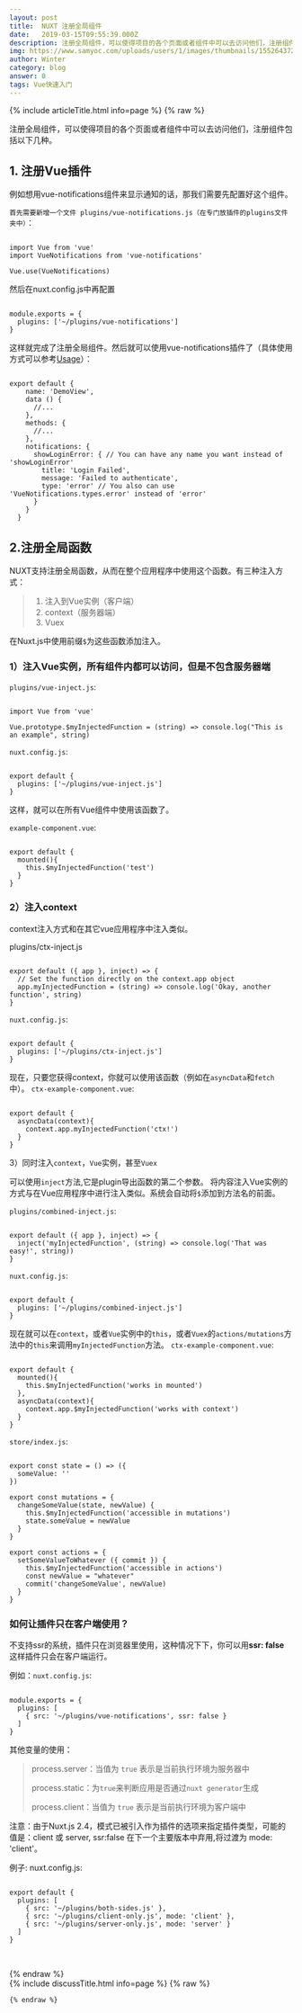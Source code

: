 ```yaml
---
layout: post
title:  NUXT 注册全局组件
date:   2019-03-15T09:55:39.000Z
description: 注册全局组件，可以使得项目的各个页面或者组件中可以去访问他们，注册组件包括以下几种。1. 注册Vue插件例如想用vue-notifications组件来显示通知...
img: https://www.samyoc.com/uploads/users/1/images/thumbnails/1552643729214.jpg
author: Winter
category: blog
answer: 0
tags: Vue快速入门
---
```

<div class="article-root">
  <div class="article">
    {% include articleTitle.html info=page %}
    {% raw %}
    <div class="article-content"><p>注册全局组件，可以使得项目的各个页面或者组件中可以去访问他们，注册组件包括以下几种。</p>

<h2>1. 注册Vue插件</h2>

<p>例如想用vue-notifications组件来显示通知的话，那我们需要先配置好这个组件。</p>

<p><code>首先需要新增一个文件&nbsp;plugins/vue-notifications.js（在专门放插件的plugins文件夹中）</code>：</p>

<pre>
<code>
import Vue from &#39;vue&#39;
import VueNotifications from &#39;vue-notifications&#39;

Vue.use(VueNotifications)
</code></pre>

<p>然后在nuxt.config.js中再配置</p>

<pre>
<code>
module.exports = {
  plugins: [&#39;~/plugins/vue-notifications&#39;]
}
</code></pre>

<p>这样就完成了注册全局组件。然后就可以使用vue-notifications插件了（具体使用方式可以参考<a href="https://se-panfilov.github.io/vue-notifications/docs/html/usage.html" target="_blank">Usage</a>）：</p>

<pre>
<code>
export default {
    name: &#39;DemoView&#39;,
    data () {
      //...
    },
    methods: {
      //...
    },
    notifications: {
      showLoginError: { // You can have any name you want instead of &#39;showLoginError&#39;
        title: &#39;Login Failed&#39;,
        message: &#39;Failed to authenticate&#39;,
        type: &#39;error&#39; // You also can use &#39;VueNotifications.types.error&#39; instead of &#39;error&#39;
      }
    }
  }
</code></pre>

<h2>2.注册全局函数</h2>

<p>NUXT支持注册全局函数，从而在整个应用程序中使用这个函数。有三种注入方式：</p>

<blockquote>
<ol>
	<li>注入到Vue实例（客户端）</li>
	<li>context（服务器端）</li>
	<li>Vuex</li>
</ol>
</blockquote>

<p>在Nuxt.js中使用前缀<code>$</code>为这些函数添加注入。</p>

<h3>1）注入Vue实例，所有组件内都可以访问，但是<strong>不包含服务器端</strong></h3>

<p><code>plugins/vue-inject.js</code>:</p>

<pre>
<code>
import Vue from &#39;vue&#39;

Vue.prototype.$myInjectedFunction = (string) =&gt; console.log(&quot;This is an example&quot;, string)
</code></pre>

<p><code>nuxt.config.js</code>:</p>

<pre>
<code>
export default {
  plugins: [&#39;~/plugins/vue-inject.js&#39;]
}
</code></pre>

<p>这样，就可以在所有Vue组件中使用该函数了。</p>

<p><code>example-component.vue</code>:</p>

<pre>
<code>
export default {
  mounted(){
    this.$myInjectedFunction(&#39;test&#39;)
  }
}
</code></pre>

<h3>2）注入context</h3>

<p>context注入方式和在其它vue应用程序中注入类似。</p>

<p>plugins/ctx-inject.js</p>

<pre>
<code>
export default ({ app }, inject) =&gt; {
  // Set the function directly on the context.app object
  app.myInjectedFunction = (string) =&gt; console.log(&#39;Okay, another function&#39;, string)
}
</code></pre>

<p><code>nuxt.config.js</code>:</p>

<pre>
<code>
export default {
  plugins: [&#39;~/plugins/ctx-inject.js&#39;]
}
</code></pre>

<p>现在，只要您获得context，你就可以使用该函数（例如在<code>asyncData</code>和<code>fetch</code>中）。&nbsp;<code>ctx-example-component.vue</code>:</p>

<pre>
<code>
export default {
  asyncData(context){
    context.app.myInjectedFunction(&#39;ctx!&#39;)
  }
}
</code></pre>

<p>3）同时注入<code>context</code>，<code>Vue</code>实例，甚至<code>Vuex</code></p>

<p>可以使用<code>inject</code>方法,它是plugin导出函数的第二个参数。 将内容注入Vue实例的方式与在Vue应用程序中进行注入类似。系统会自动将<code>$</code>添加到方法名的前面。</p>

<p><code>plugins/combined-inject.js</code>:</p>

<pre>
<code>
export default ({ app }, inject) =&gt; {
  inject(&#39;myInjectedFunction&#39;, (string) =&gt; console.log(&#39;That was easy!&#39;, string))
}
</code></pre>

<p><code>nuxt.config.js</code>:</p>

<pre>
<code>
export default {
  plugins: [&#39;~/plugins/combined-inject.js&#39;]
}
</code></pre>

<p>现在就可以在<code>context</code>，或者<code>Vue</code>实例中的<code>this</code>，或者<code>Vuex</code>的<code>actions/mutations</code>方法中的<code>this</code>来调用<code>myInjectedFunction</code>方法。&nbsp;<code>ctx-example-component.vue</code>:</p>

<pre>
<code>
export default {
  mounted(){
    this.$myInjectedFunction(&#39;works in mounted&#39;)
  },
  asyncData(context){
    context.app.$myInjectedFunction(&#39;works with context&#39;)
  }
}
</code></pre>

<p><code>store/index.js</code>:</p>

<pre>
<code>
export const state = () =&gt; ({
  someValue: &#39;&#39;
})

export const mutations = {
  changeSomeValue(state, newValue) {
    this.$myInjectedFunction(&#39;accessible in mutations&#39;)
    state.someValue = newValue
  }
}

export const actions = {
  setSomeValueToWhatever ({ commit }) {
    this.$myInjectedFunction(&#39;accessible in actions&#39;)
    const newValue = &quot;whatever&quot;
    commit(&#39;changeSomeValue&#39;, newValue)
  }
}
</code></pre>

<h3>如何让插件只在客户端使用？</h3>

<p>不支持ssr的系统，插件只在浏览器里使用，这种情况下下，你可以用<strong>ssr: false </strong>这样插件只会在客户端运行。</p>

<p>例如：<code>nuxt.config.js</code>:</p>

<pre>
<code>
module.exports = {
  plugins: [
    { src: &#39;~/plugins/vue-notifications&#39;, ssr: false }
  ]
}
</code></pre>

<p>其他变量的使用：</p>

<blockquote>
<p>process.server：当值为&nbsp;<code>true</code>&nbsp;表示是当前执行环境为服务器中</p>

<p>process.static：为<code>true</code>来判断应用是否通过<code>nuxt generator</code>生成</p>

<p>process.client：当值为&nbsp;<code>true</code>&nbsp;表示是当前执行环境为客户端中</p>
</blockquote>

<p>注意：由于Nuxt.js 2.4，模式已被引入作为插件的选项来指定插件类型，可能的值是：client 或 server, ssr:false 在下一个主要版本中弃用,将过渡为 mode: &#39;client&#39;。</p>

<p>例子:&nbsp;nuxt.config.js:</p>

<pre>
<code>
export default {
  plugins: [
    { src: &#39;~/plugins/both-sides.js&#39; },
    { src: &#39;~/plugins/client-only.js&#39;, mode: &#39;client&#39; },
    { src: &#39;~/plugins/server-only.js&#39;, mode: &#39;server&#39; }
  ]
}
</code></pre>

<p>&nbsp;</p>
</div>
    {% endraw %}
  </div>

  <div class="discuss-wrapper">
    {% include discussTitle.html info=page %}
    {% raw %}
    
    {% endraw %}
  </div>
<div>
